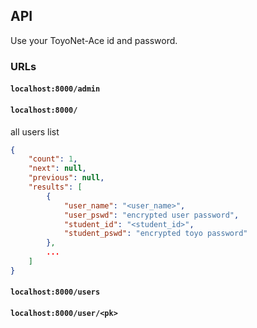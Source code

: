 ## API
Use your ToyoNet-Ace id and password.

### URLs
#### `localhost:8000/admin`

#### `localhost:8000/`
all users list
```json
{
    "count": 1,
    "next": null,
    "previous": null,
    "results": [
        {
            "user_name": "<user_name>",
            "user_pswd": "encrypted user password",
            "student_id": "<student_id>",
            "student_pswd": "encrypted toyo password"
        },
        ...
    ]
}
```

#### `localhost:8000/users`
#### `localhost:8000/user/<pk>`
